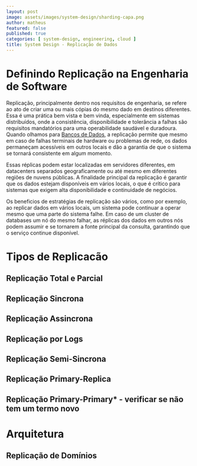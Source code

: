 ```yaml
---
layout: post
image: assets/images/system-design/sharding-capa.png
author: matheus
featured: false
published: true
categories: [ system-design, engineering, cloud ]
title: System Design - Replicação de Dados
---
```


# Definindo Replicação na Engenharia de Software

Replicação, principalmente dentro nos requisitos de engenharia, se refere ao ato de criar uma ou mais cópias do mesmo dado em destinos diferentes. Essa é uma prática bem vista e bem vinda, especialmente em sistemas distribuídos, onde a consistência, disponibilidade e tolerância a falhas são requisitos mandatórios para uma operabilidade saudável e duradoura. Quando olhamos para [Bancos de Dados](), a replicação permite que mesmo em caso de falhas terminais de hardware ou problemas de rede, os dados permaneçam acessíveis em outros locais e dão a garantia de que o sistema se tornará consistente em algum momento. 

Essas réplicas podem estar localizadas em servidores diferentes, em datacenters separados geograficamente ou até mesmo em diferentes regiões de nuvens públicas. A finalidade principal da replicação é garantir que os dados estejam disponíveis em vários locais, o que é crítico para sistemas que exigem alta disponibilidade e continuidade de negócios.

Os beneficios de estratégias de replicação são vários, como por exemplo, ao replicar dados em vários locais, um sistema pode continuar a operar mesmo que uma parte do sistema falhe. Em caso de um cluster de databases um nó do mesmo falhar, as réplicas dos dados em outros nós podem assumir e se tornarem a fonte principal da consulta, garantindo que o serviço continue disponível.

# Tipos de Replicacão

## Replicação Total e Parcial

## Replicação Sincrona

## Replicação Assincrona

## Replicação por Logs

## Replicação Semi-Sincrona

## Replicação Primary-Replica

## Replicação Primary-Primary* - verificar se não tem um termo novo

# Arquitetura

## Replicação de Domínios